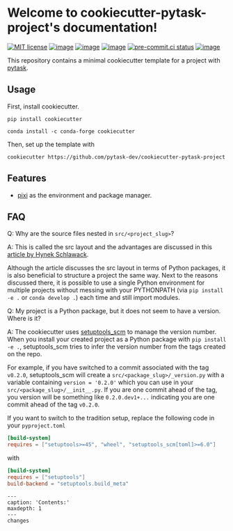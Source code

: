 # Welcome to cookiecutter-pytask-project's documentation!

[![MIT license](https://img.shields.io/github/license/pytask-dev/cookiecutter-pytask-project)](https://github.com/pytask-dev/cookiecutter-pytask-project)
[![image](https://readthedocs.org/projects/cookiecutter-pytask-project/badge/?version=latest)](https://cookiecutter-pytask-project.readthedocs.io/en/latest)
[![image](https://img.shields.io/github/workflow/status/pytask-dev/cookiecutter-pytask-project/main/main)](https://github.com/pytask-dev/cookiecutter-pytask-project/actions?query=branch%3Amain)
[![image](https://codecov.io/gh/pytask-dev/cookiecutter-pytask-project/branch/main/graph/badge.svg)](https://codecov.io/gh/pytask-dev/cookiecutter-pytask-project)
[![pre-commit.ci status](https://results.pre-commit.ci/badge/github/pytask-dev/cookiecutter-pytask-project/main.svg)](https://results.pre-commit.ci/latest/github/pytask-dev/cookiecutter-pytask-project/main)
[![image](https://img.shields.io/badge/code%20style-black-000000.svg)](https://github.com/psf/black)

This repository contains a minimal cookiecutter template for a project with
[pytask](https://github.com/pytask-dev/pytask).

## Usage

First, install cookiecutter.

```console
pip install cookiecutter

conda install -c conda-forge cookiecutter
```

Then, set up the template with

```console
cookiecutter https://github.com/pytask-dev/cookiecutter-pytask-project
```

## Features

- [pixi](https://pixi.sh/latest/) as the environment and package manager.

## FAQ

Q: Why are the source files nested in `src/<project_slug>`?

A: This is called the src layout and the advantages are discussed in this
[article by Hynek Schlawack](https://hynek.me/articles/testing-packaging/).

Although the article discusses the src layout in terms of Python packages, it is also
beneficial to structure a project the same way. Next to the reasons discussed there, it
is possible to use a single Python environment for multiple projects without messing
with your PYTHONPATH (via `pip install -e .` or `conda develop .`) each time and still
import modules.

Q: My project is a Python package, but it does not seem to have a version. Where is it?

A: The cookiecutter uses [setuptools_scm](https://github.com/pypa/setuptools_scm/) to
manage the version number. When you install your created project as a Python package
with `pip install -e .`, setuptools_scm tries to infer the version number from the tags
created on the repo.

For example, if you have switched to a commit associated with the tag `v0.2.0`,
setuptools_scm will create a `src/<package_slug>/_version.py` with a variable containing
`version = '0.2.0'` which you can use in your `src/<package_slug>/__init__.py`. If you
are one commit ahead of the tag, you version will be something like `0.2.0.dev1+...`
indicating you are one commit ahead of the tag `v0.2.0`.

If you want to switch to the tradition setup, replace the following code in your
`pyproject.toml`

```toml
[build-system]
requires = ["setuptools>=45", "wheel", "setuptools_scm[toml]>=6.0"]
```

with

```toml
[build-system]
requires = ["setuptools"]
build-backend = "setuptools.build_meta"
```

```{toctree}
---
caption: 'Contents:'
maxdepth: 1
---
changes
```
